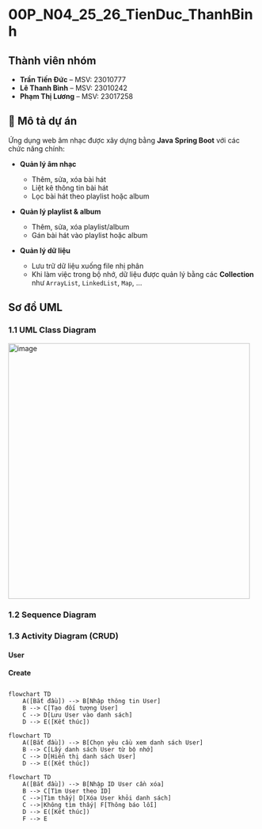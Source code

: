 # 00P_N04_25_26_TienDuc_ThanhBinh

## Thành viên nhóm
- **Trần Tiến Đức** – MSV: 23010777  
- **Lê Thanh Bình** – MSV: 23010242  
- **Phạm Thị Lương** – MSV: 23017258 

## 📌 Mô tả dự án
Ứng dụng web âm nhạc được xây dựng bằng **Java Spring Boot** với các chức năng chính:

- **Quản lý âm nhạc**  
  - Thêm, sửa, xóa bài hát  
  - Liệt kê thông tin bài hát  
  - Lọc bài hát theo playlist hoặc album  

- **Quản lý playlist & album**  
  - Thêm, sửa, xóa playlist/album  
  - Gán bài hát vào playlist hoặc album  

- **Quản lý dữ liệu**  
  - Lưu trữ dữ liệu xuống file nhị phân  
  - Khi làm việc trong bộ nhớ, dữ liệu được quản lý bằng các **Collection** như `ArrayList`, `LinkedList`, `Map`, …  


## Sơ đồ UML
### 1.1 UML Class Diagram
<img width="488" height="517" alt="image" src="https://github.com/user-attachments/assets/431125fa-545c-4adb-b6cf-04b054098aaa" />

### 1.2 Sequence Diagram

### 1.3 Activity Diagram (CRUD)

#### User
**Create**
```mermaid

flowchart TD
    A([Bắt đầu]) --> B[Nhập thông tin User]
    B --> C[Tạo đối tượng User]
    C --> D[Lưu User vào danh sách]
    D --> E([Kết thúc])

flowchart TD
    A([Bắt đầu]) --> B[Chọn yêu cầu xem danh sách User]
    B --> C[Lấy danh sách User từ bộ nhớ]
    C --> D[Hiển thị danh sách User]
    D --> E([Kết thúc])

flowchart TD
    A([Bắt đầu]) --> B[Nhập ID User cần xóa]
    B --> C[Tìm User theo ID]
    C -->|Tìm thấy| D[Xóa User khỏi danh sách]
    C -->|Không tìm thấy| F[Thông báo lỗi]
    D --> E([Kết thúc])
    F --> E
